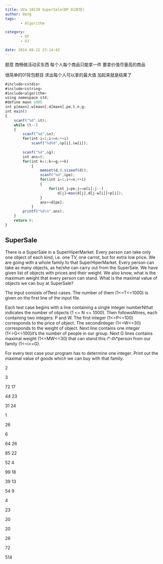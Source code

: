 ```yaml
---
title: UVa 10130 SuperSale(DP 01背包)
author: Deng
tags: 
       - Algorithm

category: 
       - DP
       - OJ

date: 2014-08-22 23:14:43
---
```

题意 商畅做活动买东西 每个人每个商品只能拿一件 要拿价值尽量高的商品

很简单的01背包题目 求出每个人可以拿的最大值 加起来就是结果了

```js 
#include<cstdio>  
#include<cstring>  
#include<algorithm>  
using namespace std;  
#define maxn 1005  
int p[maxn],w[maxn],d[maxn],pe,t,n,g;  
int main()  
{  
    scanf("%d",&t);  
    while (t--)  
    {  
        scanf("%d",&n);  
        for(int i=1;i<=n;++i)  
            scanf("%d%d",&p[i],&w[i]);  
  
        scanf("%d",&g);  
        int ans=0;  
        for(int k=1;k<=g;++k)  
            {  
                memset(d,0,sizeof(d));  
                scanf("%d",&pe);  
                for(int i=1;i<=n;++i)  
                {  
                    for(int j=pe;j>=w[i];j--)  
                        d[j]=max(d[j],d[j-w[i]]+p[i]);  
                }  
                ans+=d[pe];  
            }  
        printf("%d\n",ans);  
    }  
    return 0;  
}
```

## SuperSale

There is a SuperSale in a SuperHiperMarket. Every person can take only one object of each kind, i.e. one TV, one carrot, but for extra low price. We are going with a whole family to that SuperHiperMarket. Every person can take as many objects, as he/she can carry out from the SuperSale. We have given list of objects with prices and their weight. We also know, what is the maximum weight that every person can stand. What is the maximal value of objects we can buy at SuperSale?

The input consists ofTtest cases. The number of them (1<=T<=1000) is given on the first line of the input file.

Each test case begins with a line containing a single integer numberNthat indicates the number of objects (1 <= N <= 1000). Then follows*N*lines, each containing two integers: P and W. The first integer (1<=P<=100) corresponds to the price of object. The secondinteger (1<=W<=30) corresponds to the weight of object. Next line contains one integer (1<=G<=100)it’s the number of people in our group. Next G lines contains maximal weight (1<=MW<=30) that can stand this i*-th*person from our family (1<=i<=G).

For every test case your program has to determine one integer. Print out the maximal value of goods which we can buy with that family.

2

3

72 17

44 23

31 24

1

26

6

64 26

85 22

52 4

99 18

39 13

54 9

4

23

20

20

26

72

514